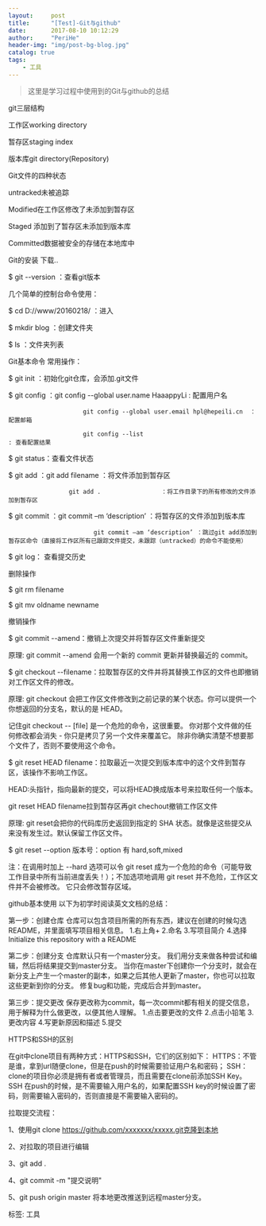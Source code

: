 ```yaml
---
layout:     post
title:      "[Test]-Git与github"
date:       2017-08-10 10:12:29
author:     "PeriHe"
header-img: "img/post-bg-blog.jpg"
catalog: true
tags:
    - 工具
---
```


>这里是学习过程中使用到的Git与github的总结

git三层结构

工作区working directory

暂存区staging index

版本库git directory(Repository)

Git文件的四种状态

untracked未被追踪

Modified在工作区修改了未添加到暂存区

Staged   添加到了暂存区未添加到版本库

Committed数据被安全的存储在本地库中

Git的安装
下载..

$ git --version ：查看git版本

几个简单的控制台命令使用：

$ cd D://www/20160218/  ：进入

$ mkdir blog                         ：创建文件夹

$ ls                                          ：文件夹列表 

Git基本命令
常用操作：

$ git init ：初始化git仓库，会添加.git文件

$ git config ：git config --global user.name HaaappyLi          : 配置用户名

                         git config --global user.email hpl@hepeili.cn  ：配置邮箱

                         git config --list                                                          : 查看配置结果

$ git status：查看文件状态

$ git add ：git add filename  ：将文件添加到暂存区

                     git add .                 ：将工作目录下的所有修改的文件添加到暂存区

$ git commit ：git commit –m ‘description’   ：将暂存区的文件添加到版本库

                            git commit –am ‘description’ ：跳过git add添加到暂存区命令（直接将工作区所有已跟踪文件提交，未跟踪（untracked）的命令不能使用）

$ git log： 查看提交历史

删除操作

$ git rm filename

$ git mv oldname newname

撤销操作

$ git commit --amend：撤销上次提交并将暂存区文件重新提交

原理: git commit --amend 会用一个新的 commit 更新并替换最近的 commit。

$ git checkout --filename：拉取暂存区的文件并将其替换工作区的文件也即撤销对工作区文件的修改。

原理: git checkout 会把工作区文件修改到之前记录的某个状态。你可以提供一个你想返回的分支名，默认的是 HEAD。

记住git checkout -- [file] 是一个危险的命令，这很重要。 你对那个文件做的任何修改都会消失 - 你只是拷贝了另一个文件来覆盖它。 除非你确实清楚不想要那个文件了，否则不要使用这个命令。

$ git reset HEAD filename：拉取最近一次提交到版本库中的这个文件到暂存区，该操作不影响工作区。

HEAD:头指针，指向最新的提交，可以将HEAD换成版本号来拉取任何一个版本。

git reset HEAD filename拉到暂存区再git chechout撤销工作区文件

原理: git reset会把你的代码库历史返回到指定的 SHA 状态。就像是这些提交从来没有发生过。默认保留工作区文件。

$ git reset --option 版本号：option 有 hard,soft,mixed

注：在调用时加上 --hard 选项可以令 git reset 成为一个危险的命令（可能导致工作目录中所有当前进度丢失！）；不加选项地调用 git reset 并不危险，工作区文件并不会被修改。  它只会修改暂存区域。

github基本使用
以下为初学时阅读英文文档的总结：

第一步：创建仓库
仓库可以包含项目所需的所有东西，建议在创建的时候勾选README，并里面填写项目相关信息。
1.右上角+
2.命名
3.写项目简介
4.选择 Initialize this repository with a README

第二步：创建分支
仓库默认只有一个master分支。
我们用分支来做各种尝试和编辑，然后将结果提交到master分支。
当你在master下创建你一个分支时，就会在新分支上产生一个master的副本，如果之后其他人更新了master，你也可以拉取这些更新到你的分支。
修复bug和功能，完成后合并到master。

第三步：提交更改
保存更改称为commit，每一次commit都有相关的提交信息，用于解释为什么做更改，以便其他人理解。
1.点击要更改的文件
2.点击小铅笔
3.更改内容
4.写更新原因和描述
5.提交

HTTPS和SSH的区别

在git中clone项目有两种方式：HTTPS和SSH，它们的区别如下： 
HTTPS：不管是谁，拿到url随便clone，但是在push的时候需要验证用户名和密码；
SSH：clone的项目你必须是拥有者或者管理员，而且需要在clone前添加SSH Key。SSH 在push的时候，是不需要输入用户名的，如果配置SSH key的时候设置了密码，则需要输入密码的，否则直接是不需要输入密码的。

拉取提交流程：

1、使用git clone https://github.com/xxxxxxx/xxxxx.git克隆到本地

2、对拉取的项目进行编辑

3、git add . 

4、git commit -m "提交说明"

5、git push origin master 将本地更改推送到远程master分支。

标签: 工具